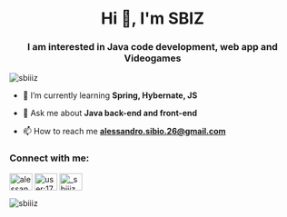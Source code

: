 <h1 align="center">Hi 👋, I'm SBIZ</h1>
<h3 align="center">I am interested in Java code development, web app and Videogames</h3>

<p align="left"> <img src="https://komarev.com/ghpvc/?username=sbiiiz&label=Profile%20views&color=0eb4a1&style=flat" alt="sbiiiz" /> </p>

- 🌱 I’m currently learning **Spring, Hybernate, JS**

- 💬 Ask me about **Java back-end and front-end**

- 📫 How to reach me **alessandro.sibio.26@gmail.com**

<h3 align="left">Connect with me:</h3>
<p align="left">
<a href="https://linkedin.com/in/alessandro-sibio-49841a1b8" target="blank"><img align="center" src="https://raw.githubusercontent.com/rahuldkjain/github-profile-readme-generator/master/src/images/icons/Social/linked-in-alt.svg" alt="alessandro-sibio" height="30" width="40" /></a>
<a href="https://stackoverflow.com/users/17651714/sbiz" target="blank"><img align="center" src="https://raw.githubusercontent.com/rahuldkjain/github-profile-readme-generator/master/src/images/icons/Social/stack-overflow.svg" alt="user:17651714" height="30" width="40" /></a>
<a href="https://instagram.com/_sbiiiz_" target="blank"><img align="center" src="https://raw.githubusercontent.com/rahuldkjain/github-profile-readme-generator/master/src/images/icons/Social/instagram.svg" alt="_sbiiiz_" height="30" width="40" /></a>
</p>

<p><img align="center" src="https://github-readme-stats.vercel.app/api/top-langs?username=sbiiiz&show_icons=true&theme=dark&text_color=ffffff&locale=en&layout=compact" alt="sbiiiz" /></p>



<!---
SBIIIZ/SBIIIZ is a ✨ special ✨ repository because its `README.md` (this file) appears on your GitHub profile.
You can click the Preview link to take a look at your changes.
--->
